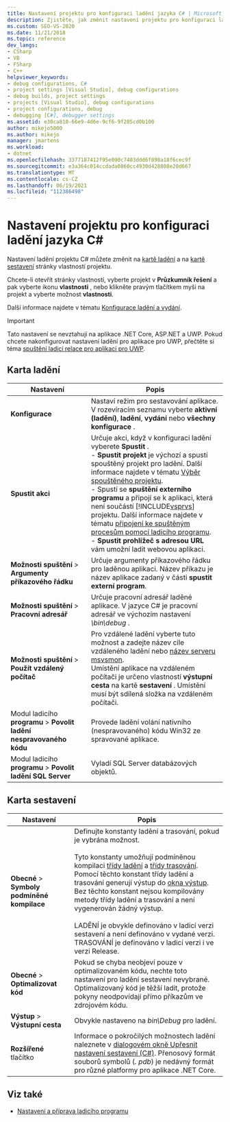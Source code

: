 ```yaml
---
title: Nastavení projektu pro konfiguraci ladění jazyka C# | Microsoft Docs
description: Zjistěte, jak změnit nastavení projektu pro konfiguraci ladění v jazyce C# v aplikaci Visual Studio pomocí karty ladění a karty sestavení stránky vlastností projektu.
ms.custom: SEO-VS-2020
ms.date: 11/21/2018
ms.topic: reference
dev_langs:
- CSharp
- VB
- FSharp
- C++
helpviewer_keywords:
- debug configurations, C#
- project settings [Visual Studio], debug configurations
- debug builds, project settings
- projects [Visual Studio], debug configurations
- project configurations, debug
- debugging [C#], debugger settings
ms.assetid: e30ca810-66e9-4d6e-9cf6-9f285cd0b100
author: mikejo5000
ms.author: mikejo
manager: jmartens
ms.workload:
- dotnet
ms.openlocfilehash: 3377187412f95e090c7403ddd6f898a18f6cec9f
ms.sourcegitcommit: e3a364c014ccdada0860cc4930d428808e20d667
ms.translationtype: MT
ms.contentlocale: cs-CZ
ms.lasthandoff: 06/19/2021
ms.locfileid: "112386498"
---
```

# <a name="project-settings-for--c-debug-configurations"></a>Nastavení projektu pro konfiguraci ladění jazyka C#

Nastavení ladění projektu C# můžete změnit na [kartě ladění](#debug-tab) a na [kartě sestavení](#build-tab) stránky vlastností projektu.

Chcete-li otevřít stránky vlastností, vyberte projekt v **Průzkumník řešení** a pak vyberte ikonu **vlastnosti** , nebo klikněte pravým tlačítkem myši na projekt a vyberte možnost **vlastnosti**.

Další informace najdete v tématu [Konfigurace ladění a vydání](how-to-set-debug-and-release-configurations.md).

>[!IMPORTANT]
>Tato nastavení se nevztahují na aplikace .NET Core, ASP.NET a UWP. Pokud chcete nakonfigurovat nastavení ladění pro aplikace pro UWP, přečtěte si téma [spuštění ladicí relace pro aplikaci pro UWP](start-a-debugging-session-for-a-store-app-in-visual-studio-vb-csharp-cpp-and-xaml.md).

## <a name="debug-tab"></a>Karta ladění

|Nastavení|Popis|
|-------------------------------------| - |
| **Konfigurace** | Nastaví režim pro sestavování aplikace. V rozevíracím seznamu vyberte **aktivní (ladění)**, **ladění**, **vydání** nebo **všechny konfigurace** . |
| **Spustit akci** | Určuje akci, když v konfiguraci ladění vyberete **Spustit** .<br />- **Spustit projekt** je výchozí a spustí spouštěný projekt pro ladění. Další informace najdete v tématu [Výběr spouštěného projektu](/previous-versions/visualstudio/visual-studio-2010/0s590bew(v=vs.100)).<br />- Spustí se **spuštění externího programu** a připojí se k aplikaci, která není součástí [!INCLUDE[vsprvs](../code-quality/includes/vsprvs_md.md)] projektu. Další informace najdete v tématu [připojení ke spuštěným procesům pomocí ladicího programu](attach-to-running-processes-with-the-visual-studio-debugger.md).<br />- **Spustit prohlížeč s adresou URL** vám umožní ladit webovou aplikaci. |
| **Možnosti spuštění**  >  **Argumenty příkazového řádku** | Určuje argumenty příkazového řádku pro laděnou aplikaci. Název příkazu je název aplikace zadaný v části **spustit externí program**. |
| **Možnosti spuštění**  >  **Pracovní adresář** | Určuje pracovní adresář laděné aplikace. V jazyce C# je pracovní adresář ve výchozím nastavení *\bin\debug* .
| **Možnosti spuštění**  >  **Použít vzdálený počítač**|Pro vzdálené ladění vyberte tuto možnost a zadejte název cíle vzdáleného ladění nebo [název serveru msvsmon](../debugger/remote-debugging.md). <br />Umístění aplikace na vzdáleném počítači je určeno vlastností **výstupní cesta** na kartě **sestavení** . Umístění musí být sdílená složka na vzdáleném počítači.
| Modul ladicího **programu**  >  **Povolit ladění nespravovaného kódu** | Provede ladění volání nativního (nespravovaného) kódu Win32 ze spravované aplikace. |
| Modul ladicího **programu**  >  **Povolit ladění SQL Server** | Vyladí SQL Server databázových objektů. |

## <a name="build-tab"></a>Karta sestavení

|Nastavení|Popis|
|-------------|-----------------|
|**Obecné**  >  **Symboly podmíněné kompilace**|Definujte konstanty ladění a trasování, pokud je vybrána možnost.<br /><br /> Tyto konstanty umožňují podmíněnou kompilaci [třídy ladění](/dotnet/api/system.diagnostics.debug) a [třídy trasování](/dotnet/api/system.diagnostics.trace). Pomocí těchto konstant třídy ladění a trasování generují výstup do [okna výstup](../ide/reference/output-window.md). Bez těchto konstant nejsou kompilovány metody třídy ladění a trasování a není vygenerován žádný výstup.<br /><br />LADĚNÍ je obvykle definováno v ladicí verzi sestavení a není definováno v vydané verzi. TRASOVÁNÍ je definováno v ladicí verzi i ve verzi Release.|
|**Obecné**  >  **Optimalizovat kód**|Pokud se chyba neobjeví pouze v optimalizovaném kódu, nechte toto nastavení pro ladění sestavení nevybrané. Optimalizovaný kód je těžší ladit, protože pokyny neodpovídají přímo příkazům ve zdrojovém kódu.|
|**Výstup**  >  **Výstupní cesta**|Obvykle nastaveno na *bin\Debug* pro ladění.|
|**Rozšířené** tlačítko|Informace o pokročilých možnostech ladění naleznete v [dialogovém okně Upřesnit nastavení sestavení (C#)](../ide/reference/advanced-build-settings-dialog-box-csharp.md). Přenosový formát souborů symbolů (*. pdb*) je nedávný formát pro různé platformy pro aplikace .NET Core.

## <a name="see-also"></a>Viz také
- [Nastavení a příprava ladicího programu](../debugger/debugger-settings-and-preparation.md)